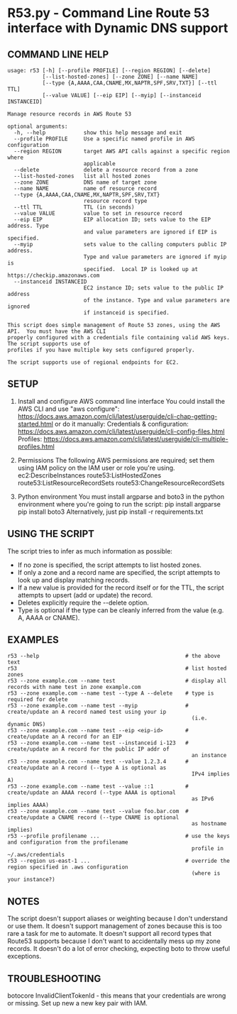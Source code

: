 # R53.py - Command Line Route 53 interface with Dynamic DNS support

## COMMAND LINE HELP
```
usage: r53 [-h] [--profile PROFILE] [--region REGION] [--delete]
           [--list-hosted-zones] [--zone ZONE] [--name NAME]
           [--type {A,AAAA,CAA,CNAME,MX,NAPTR,SPF,SRV,TXT}] [--ttl TTL]
           [--value VALUE] [--eip EIP] [--myip] [--instanceid INSTANCEID]

Manage resource records in AWS Route 53

optional arguments:
  -h, --help            show this help message and exit
  --profile PROFILE     Use a specific named profile in AWS configuration
  --region REGION       target AWS API calls against a specific region where
                        applicable
  --delete              delete a resource record from a zone
  --list-hosted-zones   list all hosted zones
  --zone ZONE           DNS name of target zone
  --name NAME           name of resource record
  --type {A,AAAA,CAA,CNAME,MX,NAPTR,SPF,SRV,TXT}
                        resource record type
  --ttl TTL             TTL (in seconds)
  --value VALUE         value to set in resource record
  --eip EIP             EIP allocation ID; sets value to the EIP address. Type
                        and value parameters are ignored if EIP is specified.
  --myip                sets value to the calling computers public IP address.
                        Type and value parameters are ignored if myip is
                        specified.  Local IP is looked up at https://checkip.amazonaws.com
  --instanceid INSTANCEID
                        EC2 instance ID; sets value to the public IP address
                        of the instance. Type and value parameters are ignored
                        if instanceid is specified.
                        
This script does simple management of Route 53 zones, using the AWS API.  You must have the AWS CLI
properly configured with a credentials file containing valid AWS keys.  The script supports use of
profiles if you have multiple key sets configured properly.

The script supports use of regional endpoints for EC2.
```

## SETUP

1. Install and configure AWS command line interface
You could install the AWS CLI and use "aws configure":
https://docs.aws.amazon.com/cli/latest/userguide/cli-chap-getting-started.html
or do it manually:
Credentials & configuration: https://docs.aws.amazon.com/cli/latest/userguide/cli-config-files.html
Profiles: https://docs.aws.amazon.com/cli/latest/userguide/cli-multiple-profiles.html

2. Permissions
The following AWS permissions are required; set them using IAM policy on the IAM user or role you're using.
ec2:DescribeInstances
route53:ListHostedZones
route53:ListResourceRecordSets
route53:ChangeResourceRecordSets

3. Python environment
You must install argparse and boto3 in the python environment where you're going to run the script:
pip install argparse
pip install boto3
Alternatively, just pip install -r requirements.txt

## USING THE SCRIPT

The script tries to infer as much information as possible:
- If no zone is specified, the script attempts to list hosted zones.
- If only a zone and a record name are specified, the script attempts to look up and display matching records.
- If a new value is provided for the record itself or for the TTL, the script attempts to upsert (add or
  update) the record.
- Deletes explicitly require the --delete option.
- Type is optional if the type can be cleanly inferred from the value (e.g. A, AAAA or CNAME).

## EXAMPLES

```
r53 --help                                              # the above text
r53                                                     # list hosted zones
r53 --zone example.com --name test                      # display all records with name test in zone example.com
r53 --zone example.com --name test --type A --delete    # type is required for delete
r53 --zone example.com --name test --myip               # create/update an A record named test using your ip
                                                          (i.e. dynamic DNS)
r53 --zone example.com --name test --eip <eip-id>       # create/update an A record for an EIP
r53 --zone example.com --name test --instanceid i-123   # create/update an A record for the public IP addr of
                                                          an instance
r53 --zone example.com --name test --value 1.2.3.4      # create/update an A record (--type A is optional as
                                                          IPv4 implies A)
r53 --zone example.com --name test --value ::1          # create/update an AAAA record (--type AAAA is optional
                                                          as IPv6 implies AAAA)
r53 --zone example.com --name test --value foo.bar.com  # create/update a CNAME record (--type CNAME is optional
                                                          as hostname implies)
r53 --profile profilename ...                           # use the keys and configuration from the profilename
                                                          profile in ~/.aws/credentials
r53 --region us-east-1 ...                              # override the region specified in .aws configuration
                                                          (where is your instance?)
```

## NOTES

The script doesn't support aliases or weighting because I don't understand or use them.  It doesn't support management
of zones because this is too rare a task for me to automate.  It doesn't support all record types that Route53 supports
because I don't want to accidentally mess up my zone records.  It doesn't do a lot of error checking, expecting boto to
throw useful exceptions.

## TROUBLESHOOTING

botocore InvalidClientTokenId  - this means that your credentials are wrong or missing.  Set up new a new key pair with IAM.
